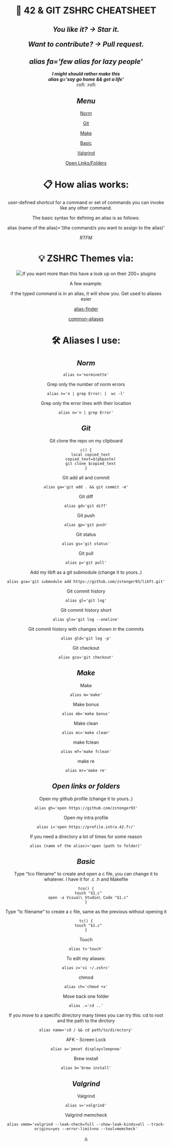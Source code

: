 <h1 align="center">
	📖 42 & GIT ZSHRC CHEATSHEET
</h1>
<h2 align=center>
	<p><i>You like it? -> Star it.</i></p>
	<p><i>Want to contribute? -> Pull request.</i></p>
</h2>
<h2 align="center">
	<b><i>alias fa='few alias for lazy people'</i></b><br>
</h2>
<p align="center">
	<b><i>I might should rather make this</i></b><br>
	<b><i>alias g='say go home && get a life'</i></b><br>
	:rofl: :rofl:
</p>
<div align="center">
<h2><i>Menu</i></h2>

<p>

[Norm](#norm)
</p>
<p>

[Git](#git)
</p>
<p>

[Make](#make)
</p>
<p>

[Basic](#basic)
</p>
<p>

[Valgrind](#valgrind)
</p>
<p>

[Open Links/Folders](#open-links-or-folders)
<p>
<h1>📋 How alias works:</h1>
<p>user-defined shortcut for a command or set of commands you can invoke like any other command.</p>
<p>The basic syntax for defining an alias is as follows:</p>
alias (name of the alias)='(the command/s you want to assign to the alias)'

<i>RTFM</i>

<h1>💡 ZSHRC Themes via:</h1>

<div align=center>
	<a href="https://ohmyz.sh/">
		<img src="https://ohmyz.sh/img/OMZLogo_BnW.png">
	</a>
	If you want more than this have a look up on their 200+ plugins
	<p>A few example:</p>
	<p>if the typed command is in an alias, it will show you. Get used to aliases esier</p>
	<a href="https://github.com/ohmyzsh/ohmyzsh/tree/master/plugins/alias-finder">
		<p>alias-finder</p>
	</a>
	<a href="https://github.com/ohmyzsh/ohmyzsh/tree/master/plugins/common-aliases">
		<p>common-aliases</p>
	</a>

</div>

<h1>🛠️ Aliases I use:</h1>
<h2><i>Norm</i></h2>

```shell
alias n='norminette'
```

Grep only the number of norm errors
```shell
alias n='n | grep Error: |  wc -l'
```

Grep only the error lines with their location
```shell
alias n='n | grep Error'
```
<h2><i>Git</i></h2>

Git clone the repo on my clipboard
```shell
c() {
	local copied_text
	copied_text=$(pbpaste)
	git clone $copied_text
}
```

Git add all and commit
```shell
alias ga='git add . && git commit -m'
```

Git diff
```shell
alias gd='git diff'
```

Git push
```shell
alias gp='git push'
```

Git status
```shell
alias gs='git status'
```

Git pull
```shell
alias p='git pull'
```

Add my libft as a git submodule (change it to yours..)
```shell
alias gsa='git submodule add https://github.com/zstenger93/libft.git'
```

Git commit history
```shell
alias gl='git log'
```

Git commit history short
```shell
alias glo='git log --oneline'
```

Git commit history with changes shown in the commits
```shell
alias gld='git log -p'
```

Git checkout
```shell
alias gco='git checkout'
```
<h2><i>Make</i></h2>

Make
```shell
alias m='make'
```
Make bonus
```shell
alias mb='make bonus'
```
Make clean
```shell
alias mc='make clean'
```
make fclean
```shell
alias mf='make fclean'
```
make re
```shell
alias mr='make re'
```
<h2><i>Open links or folders</i></h2>

Open my github profile (change it to yours..)
```shell
alias gh='open https://github.com/zstenger93'
```

Open my intra profile
```shell
alias i='open https://profile.intra.42.fr/'
```

If you need a directory a lot of times for some reason
```shell
alias (name of the alias)='open (path to folder)'
```
<h2><i>Basic</i></h2>

Type "tco filename" to create and open a c file, you can change it to whatever. I have it for .c .h and Makefile
```shell
tco() {
  touch "$1.c"
  open -a Visual\ Studio\ Code "$1.c"
}
```


Type "tc filename" to create a c file, same as the previous without opening it
```shell
tc() {
  touch "$1.c"
}
```


Touch
```shell
alias t='touch'
```

To edit my aliases:
```shell
alias z='vi ~/.zshrc'
```

chmod
```shell
alias ch='chmod +x'
```

Move back one folder
```shell
alias .='cd ..'
```

If you move to a specific directory many times you can try this: cd to root and the path to the dirctory
```shell
alias name='cd / && cd path/to/directory'
```

AFK - Screen Lock
```shell
alias a='pmset displaysleepnow'
```

Brew install
```shell
alias b='brew install'
```
<h2><i>Valgrind</i></h2>

Valgrind
```shell
alias v='valgrind'
```

Valgrind memcheck
```shell
alias vmem='valgrind --leak-check=full --show-leak-kinds=all --track-origins=yes --error-limit=no --tool=memcheck'
```
[🔝](#menu)
</div>
